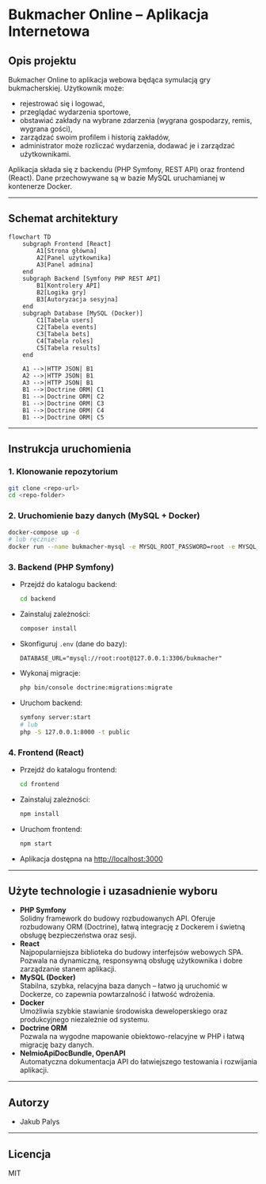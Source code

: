 # Bukmacher Online – Aplikacja Internetowa

## Opis projektu

Bukmacher Online to aplikacja webowa będąca symulacją gry bukmacherskiej. Użytkownik może:
- rejestrować się i logować,
- przeglądać wydarzenia sportowe,
- obstawiać zakłady na wybrane zdarzenia (wygrana gospodarzy, remis, wygrana gości),
- zarządzać swoim profilem i historią zakładów,
- administrator może rozliczać wydarzenia, dodawać je i zarządzać użytkownikami.

Aplikacja składa się z backendu (PHP Symfony, REST API) oraz frontend (React). Dane przechowywane są w bazie MySQL uruchamianej w kontenerze Docker.

---

## Schemat architektury

```mermaid
flowchart TD
    subgraph Frontend [React]
        A1[Strona główna]
        A2[Panel użytkownika]
        A3[Panel admina]
    end
    subgraph Backend [Symfony PHP REST API]
        B1[Kontrolery API]
        B2[Logika gry]
        B3[Autoryzacja sesyjna]
    end
    subgraph Database [MySQL (Docker)]
        C1[Tabela users]
        C2[Tabela events]
        C3[Tabela bets]
        C4[Tabela roles]
        C5[Tabela results]
    end

    A1 -->|HTTP JSON| B1
    A2 -->|HTTP JSON| B1
    A3 -->|HTTP JSON| B1
    B1 -->|Doctrine ORM| C1
    B1 -->|Doctrine ORM| C2
    B1 -->|Doctrine ORM| C3
    B1 -->|Doctrine ORM| C4
    B1 -->|Doctrine ORM| C5
```

---

## Instrukcja uruchomienia

### 1. Klonowanie repozytorium

```sh
git clone <repo-url>
cd <repo-folder>
```

### 2. Uruchomienie bazy danych (MySQL + Docker)

```sh
docker-compose up -d
# lub ręcznie:
docker run --name bukmacher-mysql -e MYSQL_ROOT_PASSWORD=root -e MYSQL_DATABASE=bukmacher -p 3306:3306 -d mysql:8
```

### 3. Backend (PHP Symfony)

- Przejdź do katalogu backend:
    ```sh
    cd backend
    ```
- Zainstaluj zależności:
    ```sh
    composer install
    ```
- Skonfiguruj `.env` (dane do bazy):
    ```
    DATABASE_URL="mysql://root:root@127.0.0.1:3306/bukmacher"
    ```
- Wykonaj migracje:
    ```sh
    php bin/console doctrine:migrations:migrate
    ```
- Uruchom backend:
    ```sh
    symfony server:start
    # lub
    php -S 127.0.0.1:8000 -t public
    ```

### 4. Frontend (React)

- Przejdź do katalogu frontend:
    ```sh
    cd frontend
    ```
- Zainstaluj zależności:
    ```sh
    npm install
    ```
- Uruchom frontend:
    ```sh
    npm start
    ```
- Aplikacja dostępna na [http://localhost:3000](http://localhost:3000)

---

## Użyte technologie i uzasadnienie wyboru

- **PHP Symfony**  
  Solidny framework do budowy rozbudowanych API. Oferuje rozbudowany ORM (Doctrine), łatwą integrację z Dockerem i świetną obsługę bezpieczeństwa oraz sesji.
- **React**  
  Najpopularniejsza biblioteka do budowy interfejsów webowych SPA. Pozwala na dynamiczną, responsywną obsługę użytkownika i dobre zarządzanie stanem aplikacji.
- **MySQL (Docker)**  
  Stabilna, szybka, relacyjna baza danych – łatwo ją uruchomić w Dockerze, co zapewnia powtarzalność i łatwość wdrożenia.
- **Docker**  
  Umożliwia szybkie stawianie środowiska deweloperskiego oraz produkcyjnego niezależnie od systemu.
- **Doctrine ORM**  
  Pozwala na wygodne mapowanie obiektowo-relacyjne w PHP i łatwą migrację bazy danych.
- **NelmioApiDocBundle, OpenAPI**  
  Automatyczna dokumentacja API do łatwiejszego testowania i rozwijania aplikacji.

---

## Autorzy

- Jakub Palys

---

## Licencja

MIT
